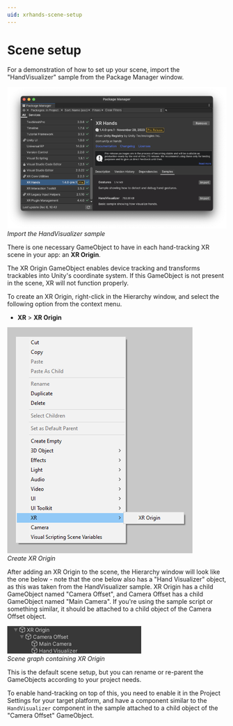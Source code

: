 ```yaml
---
uid: xrhands-scene-setup
---
```

# Scene setup

For a demonstration of how to set up your scene, import the "HandVisualizer" sample from the Package Manager window.

![Import the HandVisualizer sample](../images/import-vis-sample.png)<br/>*Import the HandVisualizer sample*

There is one necessary GameObject to have in each hand-tracking XR scene in your app: an **XR Origin**.

The XR Origin GameObject enables device tracking and transforms trackables into Unity's coordinate system. If this GameObject is not present in the scene, XR will not function properly.

To create an XR Origin, right-click in the Hierarchy window, and select the following option from the context menu.
* **XR** &gt; **XR Origin**

![Create XR Origin](../images/xrorigin-context-menu.png)<br/>*Create XR Origin*

After adding an XR Origin to the scene, the Hierarchy window will look like the one below - note that the one below also has a "Hand Visualizer" object, as this was taken from the HandVisualizer sample. XR Origin has a child GameObject named "Camera Offset", and Camera Offset has a child GameObject named "Main Camera". If you're using the sample script or something similar, it should be attached to a child object of the Camera Offset object.

![Scene graph containing XR Origin](../images/simple-scene-graph.png)<br/>*Scene graph containing XR Origin*

This is the default scene setup, but you can rename or re-parent the GameObjects according to your project needs.

To enable hand-tracking on top of this, you need to enable it in the Project Settings for your target platform, and have a component similar to the `HandVisualizer` component in the sample attached to a child object of the "Camera Offset" GameObject.
